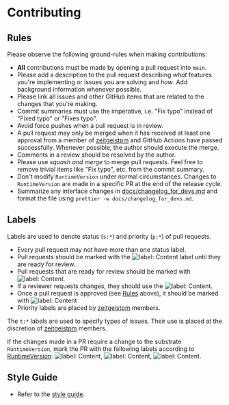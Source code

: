 # Contributing

## Rules

Please observe the following ground-rules when making contributions:

- **All** contributions must be made by opening a pull request into `main`.
- Please add a description to the pull request describing _what_ features you're
  implementing or issues you are solving and _how_. Add background information
  whenever possible.
- Please link all issues and other GitHub items that are related to the changes
  that you're making.
- Commit summaries must use the imperative, i.e. "Fix typo" instead of "Fixed
  typo" or "Fixes typo".
- Avoid force pushes when a pull request is in review.
- A pull request may only be merged when it has received at least one approval
  from a member of [zeitgeistpm] and GitHub Actions have passed successfully.
  Whenever possible, the author should execute the merge.
- Comments in a review should be resolved by the author.
- Please use _squash and merge_ to merge pull requests. Feel free to remove
  trivial items like "Fix typo", etc. from the commit summary.
- Don't modify `RuntimeVersion` under normal circumstances. Changes to
  `RuntimeVersion` are made in a specific PR at the end of the release cycle.
- Summarize any interface changes in [docs/changelog_for_devs.md] and format the
  file using `prettier -w docs/changelog_for_devs.md`.

## Labels

Labels are used to denote status (`s:*`) and priority (`p:*`) of pull requests.

- Every pull request may not have more than one status label.
- Pull requests should be marked with the
  ![label: Content](https://img.shields.io/github/labels/zeitgeistpm/zeitgeist/s:in-progress)
  label until they are ready for review.
- Pull requests that are ready for review should be marked with
  ![label: Content](https://img.shields.io/github/labels/zeitgeistpm/zeitgeist/s:review-needed).
- If a reviewer requests changes, they should use the
  ![label: Content](https://img.shields.io/github/labels/zeitgeistpm/zeitgeist/s:revision-needed).
- Once a pull request is approved (see [Rules] above), it should be marked with
  ![label: Content](https://img.shields.io/github/labels/zeitgeistpm/zeitgeist/s:accepted)
- Priority labels are placed by [zeitgeistpm] members.

The `t:*` labels are used to specify types of issues. Their use is placed at the
discretion of [zeitgeistpm] members.

If the changes made in a PR require a change to the substrate `RuntimeVersion`,
mark the PR with the following labels according to
[RuntimeVersion](https://docs.rs/sp-version/latest/sp_version/struct.RuntimeVersion.html):
![label: Content](https://img.shields.io/github/labels/zeitgeistpm/zeitgeist/i:authorship-interface-changed%20:warning:),
![label: Content](https://img.shields.io/github/labels/zeitgeistpm/zeitgeist/i:spec-changed%20:warning:),
![label: Content](https://img.shields.io/github/labels/zeitgeistpm/zeitgeist/i:transactions-changed%20:warning:).

## Style Guide

- Refer to the [style guide].

[rules]: #Rules
[docs/changelog_for_devs.md]: docs/changelog_for_devs.md
[style guide]: docs/STYLE_GUIDE.md
[zeitgeistpm]: https://github.com/zeitgeistpm
